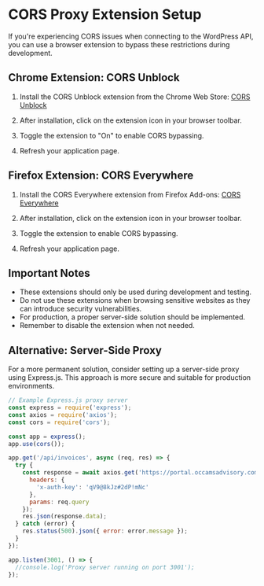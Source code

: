 # CORS Proxy Extension Setup

If you're experiencing CORS issues when connecting to the WordPress API, you can use a browser extension to bypass these restrictions during development.

## Chrome Extension: CORS Unblock

1. Install the CORS Unblock extension from the Chrome Web Store:
   [CORS Unblock](https://chrome.google.com/webstore/detail/cors-unblock/lfhmikememgdcahcdlaciloancbhjino)

2. After installation, click on the extension icon in your browser toolbar.

3. Toggle the extension to "On" to enable CORS bypassing.

4. Refresh your application page.

## Firefox Extension: CORS Everywhere

1. Install the CORS Everywhere extension from Firefox Add-ons:
   [CORS Everywhere](https://addons.mozilla.org/en-US/firefox/addon/cors-everywhere/)

2. After installation, click on the extension icon in your browser toolbar.

3. Toggle the extension to enable CORS bypassing.

4. Refresh your application page.

## Important Notes

- These extensions should only be used during development and testing.
- Do not use these extensions when browsing sensitive websites as they can introduce security vulnerabilities.
- For production, a proper server-side solution should be implemented.
- Remember to disable the extension when not needed.

## Alternative: Server-Side Proxy

For a more permanent solution, consider setting up a server-side proxy using Express.js. This approach is more secure and suitable for production environments.

```javascript
// Example Express.js proxy server
const express = require('express');
const axios = require('axios');
const cors = require('cors');

const app = express();
app.use(cors());

app.get('/api/invoices', async (req, res) => {
  try {
    const response = await axios.get('https://portal.occamsadvisory.com/portal/wp-json/oc-login-api/v1/invoices', {
      headers: {
        'x-auth-key': 'qV9@8kJz#2dP!mNc'
      },
      params: req.query
    });
    res.json(response.data);
  } catch (error) {
    res.status(500).json({ error: error.message });
  }
});

app.listen(3001, () => {
  //console.log('Proxy server running on port 3001');
});
```
